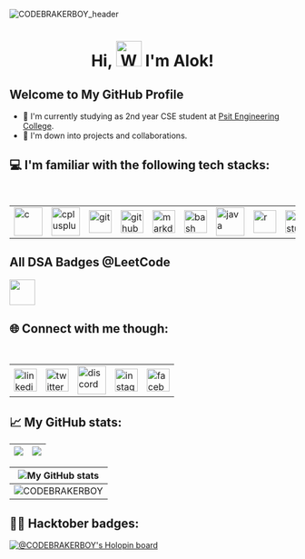 ![CODEBRAKERBOY_header](https://user-images.githubusercontent.com/25181517/117185899-9ccba680-adda-11eb-9003-7c25da391b99.PNG)
<h1 align="center"> Hi, <img src="https://raw.githubusercontent.com/nixin72/nixin72/master/wave.gif" 
         alt="Waving hand animated gif"
         height="45"
         width="45" /> I'm Alok!</h1>


## Welcome to My GitHub Profile

- 🏫 I'm currently studying as 2nd year CSE student at [Psit Engineering College](https://www.psit.ac.in// "visit my college website").
- 🤩 I'm down into projects and collaborations.

## 💻 I'm familiar with the following tech stacks:

<br/>

<div align="center">
  <table>
    <tr>
      <td>
        <a href="https://github.com/CODEBRAKERBOY?tab=repositories&q=&type=&language=c&sort=" target="_blank" title="View my C Programming repo(s)"> 
          <img src="https://camo.githubusercontent.com/ca8676621360fbaf31b9aca54d45d5e19e1695ca8247bbb216eaeb81ea05cd85/68747470733a2f2f74656368737461636b2d67656e657261746f722e76657263656c2e6170702f6373686172702d69636f6e2e737667" alt="c" width="50" height="50"/> 
        </a>
      </td>
      <td>
        <a href="https://github.com/CODEBRAKERBOY?tab=repositories&q=&type=&language=c%2B%2B&sort=" target="_blank" title="View my C++ Programming repo(s)"> 
          <img src="https://camo.githubusercontent.com/5cbf52740afc324c4f1a132543c6de32bf96ef976e482aca9d374589dd1b3d4d/68747470733a2f2f74656368737461636b2d67656e657261746f722e76657263656c2e6170702f6370702d69636f6e2e737667" alt="cplusplus" width="50" height="50"/> 
        </a>
      </td>
      <td>
        <a href="https://github.com/CODEBRAKERBOY/" target="_blank" title="View my repos">
          <img src="https://user-images.githubusercontent.com/25181517/192108372-f71d70ac-7ae6-4c0d-8395-51d8870c2ef0.png" alt="git" width="40" height="40"/>
        </a>
      </td>
      <td>
        <a href="https://github.com/CODEBRAKERBOY/" target="_blank" title="View my repos">
          <img src="https://raw.githubusercontent.com/jmnote/z-icons/master/svg/github.svg" alt="github" width="40" height="40"/>
        </a>
      </td>
      <td>
        <a href="https://github.com/CODEBRAKERBOY/" target="_blank" title="View my repos">
          <img src="Assets/markdown-original.svg" alt="markdown" width="40" height="40"/>
        </a>
      </td>
      <td>
        <a href="https://github.com/CODEBRAKERBOY?tab=repositories&q=&type=&language=shell&sort=" target="_blank" title="View my Shell Scripting repo(s)">
          <img src="https://raw.githubusercontent.com/jmnote/z-icons/master/svg/bash.svg" alt="bash" width="40" height="40"/>
        </a>
      </td>
      <td>
        <a href="https://github.com/CODEBRAKERBOY?tab=repositories&q=&type=&language=java&sort=" target="_blank" title="View my Java repo(s)">
          <img src="https://user-images.githubusercontent.com/25181517/117201156-9a724800-adec-11eb-9a9d-3cd0f67da4bc.png" alt="java" width="50" height="50"/>
        </a>
      </td>
      <td>
        <a href="https://github.com/CODEBRAKERBOY?tab=repositories&q=&type=&language=r&sort=" target="_blank" title="View my R programming repo(s)">
          <img src="https://raw.githubusercontent.com/jmnote/z-icons/master/svg/r.svg" alt="r" width="40" height="40"/>
        </a>
      </td>
      <td>
        <a href="https://github.com/CODEBRAKERBOY?tab=repositories&q=&type=&language=r&sort=" target="_blank" title="View my R programming repo(s)">
          <img src="Assets/rstudio-original.svg" alt="r-studio" width="40" height="40"/>
        </a>
      </td>
      <td>
        <a href="" target="_blank" title="View my Python repo(s)">
          <img src="https://user-images.githubusercontent.com/25181517/183423507-c056a6f9-1ba8-4312-a350-19bcbc5a8697.png" alt="python" width="40" height="40"/>
        </a>
      </td>
      <td>
        <a href="" target="_blank" title="View my html5 repo(s)">
          <img src="https://camo.githubusercontent.com/4c31cabd8b3aa138d55adcf0a5415e5f71f38f4f5eb0ef7312ef675077834b8d/68747470733a2f2f736b696c6c69636f6e732e6465762f69636f6e733f693d68746d6c" alt="html5" width="40" height="40"/>
        </a>
      </td>
      <td>
        <img src="https://www.svgrepo.com/show/452129/vs-code.svg" alt="vscode" width="40" height="40"/>
      </td>
    </tr>
  </table>
</div>


## All DSA Badges @LeetCode

<img src="https://assets.leetcode.com/static_assets/marketing/2024-50.gif" width="45px"></img>




## 🌐 Connect with me though:


<br/>

<div align="center">
  <table>
    <tr>
      <td>
          <a href="https://www.linkedin.com/in/alok-yadav-755673297/" target="_blank" title="Visit my Linkedin">
            <img src="https://raw.githubusercontent.com/rahuldkjain/github-profile-readme-generator/master/src/images/icons/Social/linked-in-alt.svg" alt="linkedin" width="40" height="40"/>
          </a>
      </td>
      <td>
          <a href="https://twitter.com/" target="_blank" title="Visit my twitter">
            <img src="https://raw.githubusercontent.com/rahuldkjain/github-profile-readme-generator/master/src/images/icons/Social/twitter.svg" alt="twitter" width="40" height="40"/>
          </a>
      </td>
      <td>
         <a href="https://discord.gg/xrSCjwhR6R" target="_blank" title="Join My Discord Channel">
          <img src="https://www.svgrepo.com/show/452188/discord.svg" alt="discord" width="50" height="50" />
         </a>
      </td>
      <td>
          <a href="https://www.instagram.com/iam_.abhir/" target="_blank" title="Visit my Instagram">
            <img src="https://raw.githubusercontent.com/rahuldkjain/github-profile-readme-generator/master/src/images/icons/Social/instagram.svg" alt="instagram" width="40" height="40"/>
          </a>
      </td>
      <td>
          <a href="https://www.facebook.com/" target="_blank" title="Visit my facebook">
            <img src="https://raw.githubusercontent.com/jmnote/z-icons/master/svg/facebook.svg" alt="facebook" width="40" height="40"/>
          </a>
      </td>
  </table>
</div>

## 📈 My GitHub stats:

| <img src="https://github-readme-stats.vercel.app/api?username=CODEBRAKERBOY&&show_icons=true&count_private=true&theme=github_dark"> | <img src="https://github-readme-streak-stats.herokuapp.com/?user=CODEBRAKERBOY&theme=blueberry_duo"/> |
| --- | ---- |

| <img src="https://github-profile-trophy.vercel.app/?username=CODEBRAKERBOY&theme=darkhub&column=9" alt="My GitHub stats"> |
| --- |
| ![CODEBRAKERBOY](https://github-readme-activity-graph.vercel.app/graph?username=CODEBRAKERBOY&theme=react-dark) |

## 🐱‍💻 Hacktober badges:

[ ![@CODEBRAKERBOY's Holopin board](https://holopin.me/CODEBRAKERBOY) ](https://holopin.io/@CODEBRAKERBOY) 



